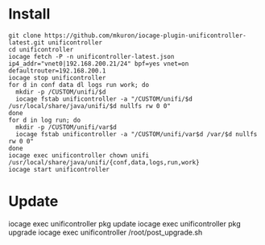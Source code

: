 # Install

```
git clone https://github.com/mkuron/iocage-plugin-unificontroller-latest.git unificontroller
cd unificontroller
iocage fetch -P -n unificontroller-latest.json ip4_addr="vnet0|192.168.200.21/24" bpf=yes vnet=on defaultrouter=192.168.200.1
iocage stop unificontroller
for d in conf data dl logs run work; do
  mkdir -p /CUSTOM/unifi/$d
  iocage fstab unificontroller -a "/CUSTOM/unifi/$d /usr/local/share/java/unifi/$d nullfs rw 0 0"
done
for d in log run; do
  mkdir -p /CUSTOM/unifi/var$d
  iocage fstab unificontroller -a "/CUSTOM/unifi/var$d /var/$d nullfs rw 0 0"
done
iocage exec unificontroller chown unifi /usr/local/share/java/unifi/{conf,data,logs,run,work}
iocage start unificontroller
```

# Update

  iocage exec unificontroller pkg update
  iocage exec unificontroller pkg upgrade
  iocage exec unificontroller /root/post_upgrade.sh
